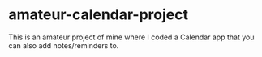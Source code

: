 # amateur-calendar-project
This is an amateur project of mine where I coded a Calendar app that you can also add notes/reminders to.
